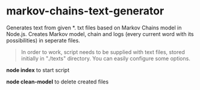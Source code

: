 # markov-chains-text-generator
Generates text from given *. txt files based on Markov Chains model in Node.js. Creates Markov model, chain and logs (every current word with its possibilities) in seperate files.

> In order to work, script needs to be supplied with text files, stored initially in "./texts" directory. You can easily configure some options. 

**node index** to start script

**node clean-model** to delete created files

